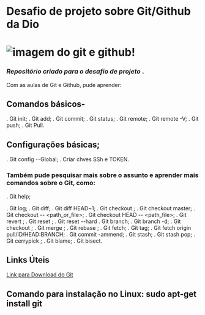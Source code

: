 # Desafio de projeto sobre Git/Github da Dio   

# ![imagem do git e github!](https://www.ratamero.com/blog/assets/git-and-github-logos.png)

### _Repositório criado para o desafio de projeto_ .

Com as aulas de Git e Github, pude aprender:

## Comandos básicos-

 . Git init;
 . Git add;
 . Git commit;
 . Git status;
 . Git remote;
 . Git remote -V;
 . Git push;
 . Git Pull.

## Configurações básicas;

 . Git config --Global;
 . Criar chves SSh e TOKEN.

### Também pude pesquisar mais sobre o assunto e aprender mais comandos sobre o Git, como:

 . Git help;

. Git log;
 . Git diff;
  . Git diff HEAD~1;
 . Git checkout <commit>;
 . Git checkout master;
 . Git checkout -- <path_or_file>;
 . Git checkout HEAD -- <path_file>;
 . Git revert <commit>;
 . Git reset <commit>;
 . Git reset --hard <commit>
 . Git branch;
 . Git branch -d;
 . Git checkout <branch>;
 . Git merge <branch>;
 . Git rebase <branch>;
 . Git fetch;
 . Git tag;
 . Git fetch origin pull/ID/HEAD:BRANCH;
 . Git commit -ammend;
 . Git stash;
 . Git stash pop;
 . Git cerrypick <commit>;
 . Git blame;
 . Git bisect.


## Links Úteis
[Link para Download do Git](https://git-scm.com/downloads)
## Comando para instalação no Linux: sudo apt-get install git
